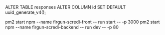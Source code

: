 ALTER TABLE responses ALTER COLUMN id SET DEFAULT uuid_generate_v4();

pm2 start npm --name firgun-scredi-front -- run start -- -p 3000
pm2 start npm --name firgun-scredi-backend -- run dev -- -p 80
